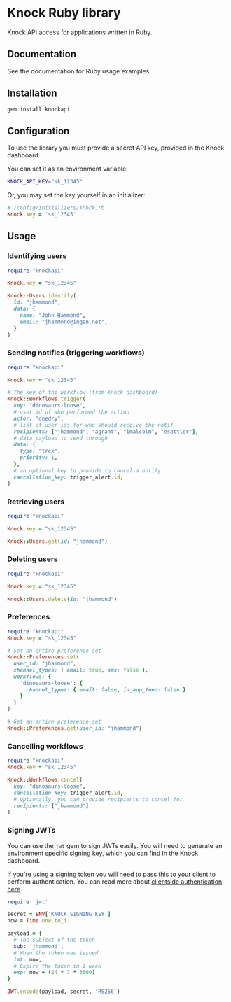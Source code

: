 # Knock Ruby library

Knock API access for applications written in Ruby.

## Documentation

See the documentation for Ruby usage examples.

## Installation

```bash
gem install knockapi
```

## Configuration

To use the library you must provide a secret API key, provided in the Knock dashboard.

You can set it as an environment variable:

```bash
KNOCK_API_KEY="sk_12345"
```

Or, you may set the key yourself in an initializer:

```ruby
# /config/initializers/knock.rb
Knock.key = 'sk_12345'
```

## Usage

### Identifying users

```ruby
require "knockapi"

Knock.key = "sk_12345"

Knock::Users.identify(
  id: "jhammond",
  data: {
    name: "John Hammond",
    email: "jhammond@ingen.net",
  }
)
```

### Sending notifies (triggering workflows)

```ruby
require "knockapi"

Knock.key = "sk_12345"

# The key of the workflow (from Knock dashboard)
Knock::Workflows.trigger(
  key: "dinosaurs-loose",
  # user id of who performed the action
  actor: "dnedry",
  # list of user ids for who should receive the notif
  recipients: ["jhammond", "agrant", "imalcolm", "esattler"],
  # data payload to send through
  data: {
    type: "trex",
    priority: 1,
  },
  # an optional key to provide to cancel a notify
  cancellation_key: trigger_alert.id,
)
```

### Retrieving users

```ruby
require "knockapi"

Knock.key = "sk_12345"

Knock::Users.get(id: "jhammond")
```

### Deleting users

```ruby
require "knockapi"

Knock.key = "sk_12345"

Knock::Users.delete(id: "jhammond")
```

### Preferences

```ruby
require "knockapi"
Knock.key = "sk_12345"

# Set an entire preference set
Knock::Preferences.set(
  user_id: "jhammond",
  channel_types: { email: true, sms: false },
  workflows: {
    'dinosaurs-loose': {
      channel_types: { email: false, in_app_feed: false }
    }
  }
)

# Get an entire preference set
Knock::Preferences.get(user_id: "jhammond")
```

### Cancelling workflows

```ruby
require "knockapi"
Knock.key = "sk_12345"

Knock::Workflows.cancel(
  key: "dinosaurs-loose",
  cancellation_key: trigger_alert.id,
  # Optionally, you can provide recipients to cancel for
  recipients: ["jhammond"]
)
```

### Signing JWTs

You can use the `jwt` gem to sign JWTs easily. You will need to generate an environment specific signing key, which you can find in the Knock dashboard.

If you're using a signing token you will need to pass this to your client to perform authentication. You can read more about [clientside authentication here](https://docs.knock.app/client-integration/authenticating-users).

```ruby
require 'jwt'

secret = ENV['KNOCK_SIGNING_KEY']
now = Time.now.to_i

payload = {
  # The subject of the token
  sub: 'jhammond',
  # When the token was issued
  iat: now,
  # Expire the token in 1 week
  exp: now + (24 * 7 * 3600)
}

JWT.encode(payload, secret, 'RS256')
```
